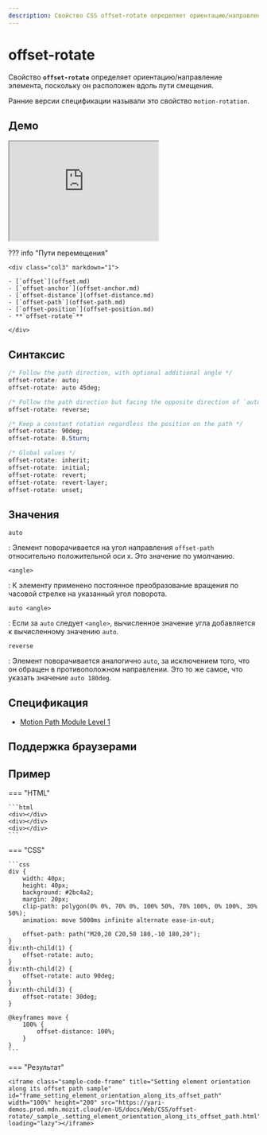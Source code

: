 ```yaml
---
description: Свойство CSS offset-rotate определяет ориентацию/направление элемента, поскольку он расположен вдоль пути смещения.
---
```


# offset-rotate

Свойство **`offset-rotate`** определяет ориентацию/направление элемента, поскольку он расположен вдоль пути смещения.

Ранние версии спецификации называли это свойство `motion-rotation`.

## Демо

<iframe class="interactive is-default-height" height="200" src="https://interactive-examples.mdn.mozilla.net/pages/css/offset-rotate.html" title="MDN Web Docs Interactive Example" loading="lazy" data-readystate="complete"></iframe>

??? info "Пути перемещения"

    <div class="col3" markdown="1">

    - [`offset`](offset.md)
    - [`offset-anchor`](offset-anchor.md)
    - [`offset-distance`](offset-distance.md)
    - [`offset-path`](offset-path.md)
    - [`offset-position`](offset-position.md)
    - **`offset-rotate`**

    </div>

## Синтаксис

```css
/* Follow the path direction, with optional additional angle */
offset-rotate: auto;
offset-rotate: auto 45deg;

/* Follow the path direction but facing the opposite direction of `auto` */
offset-rotate: reverse;

/* Keep a constant rotation regardless the position on the path */
offset-rotate: 90deg;
offset-rotate: 0.5turn;

/* Global values */
offset-rotate: inherit;
offset-rotate: initial;
offset-rotate: revert;
offset-rotate: revert-layer;
offset-rotate: unset;
```

## Значения

`auto`

: Элемент поворачивается на угол направления `offset-path` относительно положительной оси x. Это значение по умолчанию.

`<angle>`

: К элементу применено постоянное преобразование вращения по часовой стрелке на указанный угол поворота.

`auto <angle>`

: Если за `auto` следует `<angle>`, вычисленное значение угла добавляется к вычисленному значению `auto`.

`reverse`

: Элемент поворачивается аналогично `auto`, за исключением того, что он обращен в противоположном направлении. Это то же самое, что указать значение `auto 180deg`.

## Спецификация

-   [Motion Path Module Level 1](https://drafts.fxtf.org/motion/#offset-rotate-property)

## Поддержка браузерами

<p class="ciu_embed" data-feature="mdn-css__properties__offset-rotate" data-periods="future_1,current,past_1,past_2" data-accessible-colours="false"></p>

## Пример

=== "HTML"

    ```html
    <div></div>
    <div></div>
    <div></div>
    ```

=== "CSS"

    ```css
    div {
    	width: 40px;
    	height: 40px;
    	background: #2bc4a2;
    	margin: 20px;
    	clip-path: polygon(0% 0%, 70% 0%, 100% 50%, 70% 100%, 0% 100%, 30% 50%);
    	animation: move 5000ms infinite alternate ease-in-out;

    	offset-path: path("M20,20 C20,50 180,-10 180,20");
    }
    div:nth-child(1) {
    	offset-rotate: auto;
    }
    div:nth-child(2) {
    	offset-rotate: auto 90deg;
    }
    div:nth-child(3) {
    	offset-rotate: 30deg;
    }

    @keyframes move {
    	100% {
    		offset-distance: 100%;
    	}
    }
    ```

=== "Результат"

    <iframe class="sample-code-frame" title="Setting element orientation along its offset path sample" id="frame_setting_element_orientation_along_its_offset_path" width="100%" height="200" src="https://yari-demos.prod.mdn.mozit.cloud/en-US/docs/Web/CSS/offset-rotate/_sample_.setting_element_orientation_along_its_offset_path.html" loading="lazy"></iframe>
